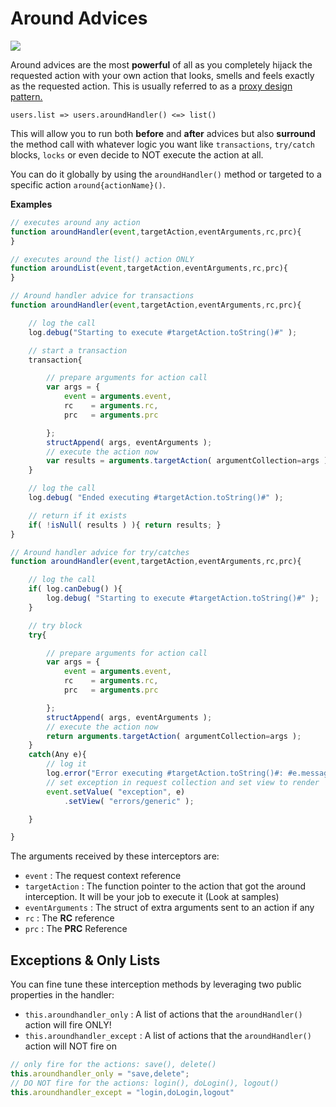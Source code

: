 # Around Advices

![](https://github.com/ortus/coldbox-platform-documentation/tree/24d3f3d16693b36ca41bf5ce0329c6ff33316ef0/images/eventhandler-around.jpg)

Around advices are the most **powerful** of all as you completely hijack the requested action with your own action that looks, smells and feels exactly as the requested action. This is usually referred to as a [proxy design pattern.](https://sourcemaking.com/design_patterns/proxy)

```text
users.list => users.aroundHandler() <=> list()
```

This will allow you to run both **before** and **after** advices but also **surround** the method call with whatever logic you want like `transactions`, `try/catch` blocks, `locks` or even decide to NOT execute the action at all. 

You can do it globally by using the `aroundHandler()` method or targeted to a specific action `around{actionName}()`.

**Examples**

```javascript
// executes around any action
function aroundHandler(event,targetAction,eventArguments,rc,prc){
}

// executes around the list() action ONLY
function aroundList(event,targetAction,eventArguments,rc,prc){
}

// Around handler advice for transactions
function aroundHandler(event,targetAction,eventArguments,rc,prc){

    // log the call
    log.debug("Starting to execute #targetAction.toString()#" );

    // start a transaction
    transaction{

        // prepare arguments for action call
        var args = {
            event = arguments.event,
            rc    = arguments.rc,
            prc   = arguments.prc

        };
        structAppend( args, eventArguments );
        // execute the action now
        var results = arguments.targetAction( argumentCollection=args );
    }

    // log the call
    log.debug( "Ended executing #targetAction.toString()#" );

    // return if it exists
    if( !isNull( results ) ){ return results; }
}

// Around handler advice for try/catches
function aroundHandler(event,targetAction,eventArguments,rc,prc){

    // log the call
    if( log.canDebug() ){
        log.debug( "Starting to execute #targetAction.toString()#" );
    }

    // try block
    try{

        // prepare arguments for action call
        var args = {
            event = arguments.event,
            rc    = arguments.rc,
            prc   = arguments.prc

        };
        structAppend( args, eventArguments );
        // execute the action now
        return arguments.targetAction( argumentCollection=args );
    }
    catch(Any e){
        // log it
        log.error("Error executing #targetAction.toString()#: #e.message# #e.detail#", e);
        // set exception in request collection and set view to render
        event.setValue( "exception", e)
            .setView( "errors/generic" );

    }

}
```

The arguments received by these interceptors are:

* `event` : The request context reference
* `targetAction` : The function pointer to the action that got the around interception. It will be your job to execute it \(Look at samples\)
* `eventArguments` : The struct of extra arguments sent to an action if any
* `rc` : The **RC** reference
* `prc` : The **PRC** Reference

## Exceptions & Only Lists

You can fine tune these interception methods by leveraging two public properties in the handler:

* `this.aroundhandler_only` : A list of actions that the `aroundHandler()` action will fire ONLY!
* `this.aroundhandler_except` : A list of actions that the `aroundHandler()` action will NOT fire on

```javascript
// only fire for the actions: save(), delete()
this.aroundhandler_only = "save,delete";
// DO NOT fire for the actions: login(), doLogin(), logout()
this.aroundhandler_except = "login,doLogin,logout"
```


